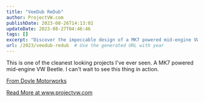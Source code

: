 ```yaml
---
title: "VeeDub ReDub"
author: ProjectVW.com
publishDate: 2023-08-26T14:13:02
updateDate: 2023-08-27T04:46:46
tags: []
excerpt: "Discover the impeccable design of a MK7 powered mid-engine VW Beetle by Doyle Motorworks. Witness this project in action at www.projectvw.com."
url: /2023/veedub-redub  # Use the generated URL with year
---
```

<p>This is one of the cleanest looking projects I've ever seen. A MK7 powered mid-engine VW Beetle. I can't wait to see this thing in action.</p>  <p><a href="https://www.doylemw.com/">From Doyle Motorworks</a></p>  <a href="https://www.projectvw.com/redub">Read More at www.projectvw.com</a>

